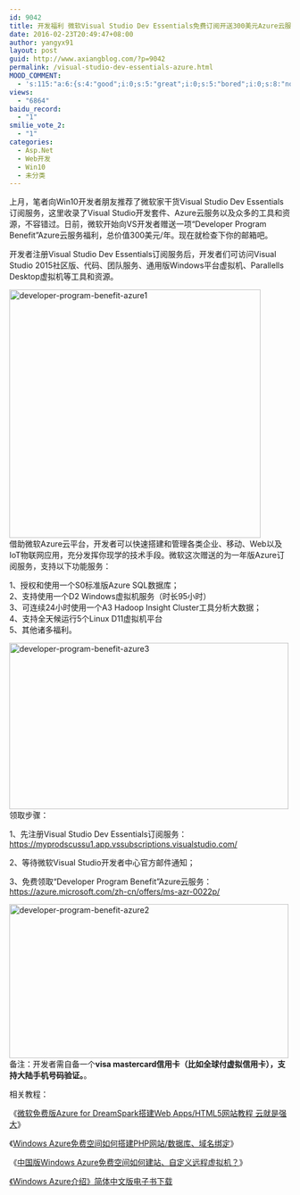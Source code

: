 ```yaml
---
id: 9042
title: 开发福利 微软Visual Studio Dev Essentials免费订阅开送300美元Azure云服务
date: 2016-02-23T20:49:47+08:00
author: yangyx91
layout: post
guid: http://www.axiangblog.com/?p=9042
permalink: /visual-studio-dev-essentials-azure.html
MOOD_COMMENT:
  - 's:115:"a:6:{s:4:"good";i:0;s:5:"great";i:0;s:5:"bored";i:0;s:8:"nonsense";i:0;s:13:"notunderstand";i:0;s:7:"passing";i:0;}";'
views:
  - "6864"
baidu_record:
  - "1"
smilie_vote_2:
  - "1"
categories:
  - Asp.Net
  - Web开发
  - Win10
  - 未分类
---
```

上月，笔者向Win10开发者朋友推荐了微软家干货Visual Studio Dev Essentials订阅服务，这里收录了Visual Studio开发套件、Azure云服务以及众多的工具和资源，不容错过。日前，微软开始向VS开发者赠送一项“Developer Program Benefit”Azure云服务福利，总价值300美元/年。现在就检查下你的邮箱吧。

开发者注册Visual Studio Dev Essentials订阅服务后，开发者们可访问Visual Studio 2015社区版、代码、团队服务、通用版Windows平台虚拟机、Parallells Desktop虚拟机等工具和资源。

<a href="http://www.axiangblog.com/visual-studio-dev-essentials-azure.html/developer-program-benefit-azure1" rel="attachment wp-att-9043" target="_blank"  rel="nofollow" ><img loading="lazy" class="aligncenter size-full wp-image-9043" src="http://www.axiangblog.com/wp-content/uploads/2016/02/developer-program-benefit-azure1.jpg" alt="developer-program-benefit-azure1" width="450" height="445" /></a>  
借助微软Azure云平台，开发者可以快速搭建和管理各类企业、移动、Web以及IoT物联网应用，充分发挥你现学的技术手段。微软这次赠送的为一年版Azure订阅服务，支持以下功能服务：

1、授权和使用一个S0标准版Azure SQL数据库；  
2、支持使用一个D2 Windows虚拟机服务（时长95小时）  
3、可连续24小时使用一个A3 Hadoop Insight Cluster工具分析大数据；  
4、支持全天候运行5个Linux D11虚拟机平台  
5、其他诸多福利。

<a href="http://www.axiangblog.com/visual-studio-dev-essentials-azure.html/developer-program-benefit-azure3" rel="attachment wp-att-9045" target="_blank"  rel="nofollow" ><img loading="lazy" class="aligncenter size-full wp-image-9045" src="http://www.axiangblog.com/wp-content/uploads/2016/02/developer-program-benefit-azure3.jpg" alt="developer-program-benefit-azure3" width="500" height="298" /></a>  
领取步骤：

1、先注册Visual Studio Dev Essentials订阅服务：<a href="https://myprodscussu1.app.vssubscriptions.visualstudio.com/" target="_blank" rel="nofollow" >https://myprodscussu1.app.vssubscriptions.visualstudio.com/</a>

2、等待微软Visual Studio开发者中心官方邮件通知；

3、免费领取“Developer Program Benefit”Azure云服务：<a href="https://azure.microsoft.com/zh-cn/offers/ms-azr-0022p/" target="_blank" rel="nofollow" >https://azure.microsoft.com/zh-cn/offers/ms-azr-0022p/</a>

<a href="http://www.axiangblog.com/visual-studio-dev-essentials-azure.html/developer-program-benefit-azure2" rel="attachment wp-att-9044" target="_blank"  rel="nofollow" ><img loading="lazy" class="aligncenter size-full wp-image-9044" src="http://www.axiangblog.com/wp-content/uploads/2016/02/developer-program-benefit-azure2.jpg" alt="developer-program-benefit-azure2" width="500" height="276" /></a>  
备注：开发者需自备一个**visa mastercard信用卡（比如全球付虚拟信用卡），支持大陆手机号码验证。**。

相关教程：

《<a href="http://www.axiangblog.com/ms-azure-for-dreamspark-test.html" target="_blank" rel="nofollow" >微软免费版Azure for DreamSpark搭建Web Apps/HTML5网站教程 云就是强大</a>》

《<a href="http://www.axiangblog.com/windows-azure-php-mysql.html" target="_blank" rel="nofollow" >Windows Azure免费空间如何搭建PHP网站/数据库、域名绑定</a>》

《<a href="http://www.axiangblog.com/windows-azure-website-virtual-machine.html" target="_blank" rel="nofollow" >中国版Windows Azure免费空间如何建站、自定义远程虚拟机？</a>》

<a href="http://www.axiangblog.com/windows-azure-ebook.html" target="_blank" rel="nofollow" >《Windows Azure介绍》简体中文版电子书下载</a>
